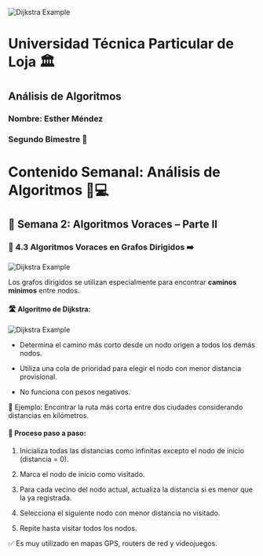 ![Dijkstra Example](https://citec.com.ec/wp-content/uploads/2024/08/utpl-1024x412.png)
# Universidad Técnica Particular de Loja 🏛️
## Análisis de Algoritmos  
### Nombre: Esther Méndez  
### Segundo Bimestre 📘  
# Contenido Semanal: Análisis de Algoritmos 🧠💻
## 📅 Semana 2: Algoritmos Voraces – Parte II

### 🔸 4.3 Algoritmos Voraces en Grafos Dirigidos ➡️
![Dijkstra Example](https://www.wextensible.com/temas/voraces/ejemplos/dijkstra.png)

Los grafos dirigidos se utilizan especialmente para encontrar **caminos mínimos** entre nodos.

#### 🛣️ Algoritmo de Dijkstra:
![Dijkstra Example](https://www.wextensible.com/temas/voraces/ejemplos/grafo-dirigido.png)
- Determina el camino más corto desde un nodo origen a todos los demás nodos.

- Utiliza una cola de prioridad para elegir el nodo con menor distancia provisional.

- No funciona con pesos negativos.

📌 Ejemplo: Encontrar la ruta más corta entre dos ciudades considerando distancias en kilómetros.

#### 🧠 Proceso paso a paso:
1. Inicializa todas las distancias como infinitas excepto el nodo de inicio (distancia = 0).

2. Marca el nodo de inicio como visitado.

3. Para cada vecino del nodo actual, actualiza la distancia si es menor que la ya registrada.

4. Selecciona el siguiente nodo con menor distancia no visitado.

5. Repite hasta visitar todos los nodos.

✅ Es muy utilizado en mapas GPS, routers de red y videojuegos.